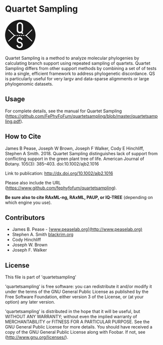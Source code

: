 # Quartet Sampling #

![alt text](https://github.com/FePhyFoFum/quartetsampling/blob/master/doc/logo.png)

Quartet Sampling is a method to analyze molecular phylogenies by calculating branch support using repeated sampling of quartets.  Quartet Sampling differs from other support methods by combining a set of of tests into a single, efficient framework to address phylogenetic discordance.  QS is particularly useful for very largv and data-sparse aligmments or large phylogenomic datasets.

## Usage ##

For complete details, see the manual for Quartet Sampling (https://github.com/FePhyFoFum/quartetsampling/blob/master/quartetsampling.pdf).


## How to Cite ##

James B Pease, Joseph W Brown, Joseph F Walker, Cody E Hinchliff, Stephen A Smith. 2018. Quartet Sampling distinguishes lack of support from conflicting support in the green plant tree of life. American Journal of Botany. 105(3): 385–403. doi:10.1002/ajb2.1016

Link to publication: http://dx.doi.org/10.1002/ajb2.1016

Please also include the URL (https://www.github.com/fephyfofum/quartetsampling).

**Be sure also to cite RAxML-ng, RAxML, PAUP, or IQ-TREE** (depending on which engine you use).

## Contributors ##

* James B. Pease - [www.peaselab.org](http://www.peaselab.org)
* Stephen A. Smith [blackrim.org](http://blackrim.org)
* Cody Hinchliff 
* Joseph W. Brown
* Joseph F. Walker

## License ##

This file is part of 'quartetsampling'

'quartetsampling' is free software: you can redistribute it and/or modify it under the terms of the GNU General Public License as published by the Free Software Foundation, either version 3 of the License, or (at your option) any later version.

'quartetsampling' is distributed in the hope that it will be useful, but WITHOUT ANY WARRANTY; without even the implied warranty of MERCHANTABILITY or FITNESS FOR A PARTICULAR PURPOSE.  See the GNU General Public License for more details. You should have received a copy of the GNU General Public License along with Foobar.  If not, see (http://www.gnu.org/licenses/).
